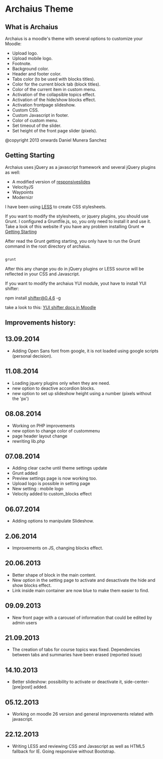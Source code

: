 Archaius Theme
==============

What is Archaius
----------------

Archaius is a moodle's theme with several options to customize your Moodle:

 * Upload logo.
 * Upload mobile logo.
 * Footnote.
 * Background color.
 * Header and footer color.
 * Tabs color (to be used with blocks titles).
 * Color for the current block tab (block titles).
 * Color of the current item in custom menu.
 * Activation of the collapsible topics effect.
 * Activation of the hide/show blocks effect.
 * Activation frontpage slideshow.
 * Custom CSS.
 * Custom Javascript in footer.
 * Color of custom menu.
 * Set timeout of the slider.
 * Set height of the front page slider (pixels).

 @copyright  2013 onwards Daniel Munera Sanchez

Getting Starting
----------------

Archaius uses jQuery as a javascript framework and several jQuery plugins as well:

* A modified version of [responsiveslides](https://github.com/dmuneras/ResponsiveSlides.js)
* VelocityJS
* Waypoints
* Modernizr 

I have been using [LESS](http://lesscss.org/) to create CSS stylesheets.


If you want to modify the stylesheets, or jquery plugins, you should use Grunt. I configured a Gruntfile.js, so, you only need to install it and use it. Take a look of this
website if you have any problem installing Grunt => [Getting Starting](http://gruntjs.com/getting-started)

After read the Grunt getting starting, you only have to run the Grunt command in the root
directory of archaius.

```javascript

grunt

```
After this any change you do in jQuery plugins or LESS source will be reflected in your CSS
and Javascript.

If you want to modify the archaius YUI module, yout have to install YUI shifter:

npm install shifter@0.4.6 -g

take a look to this: [YUI shifter docs in Moodle](https://docs.moodle.org/dev/YUI/Shifter)



Improvements history:
---------------------

13.09.2014
----------

* Adding Open Sans font from google, it is not loaded using google scripts (personal
decision).

11.08.2014
----------

* Loading jquery plugins only when they are need.
* new option to deactive accordion blocks.
* new option to set up slideshow height using a number (pixels without the 'px')


08.08.2014
----------

* Working on PHP improvements
* new option to change color of custommenu
* page header layout change
* rewriting lib.php

07.08.2014
----------

* Adding clear cache until theme settings update
* Grunt added
* Preview settings page is now working too.
* Upload logo is possible in setting page
* New setting : mobile logo
* Velocity added to custom_blocks effect 

06.07.2014
----------

* Adding options to manipulate Slideshow.

2.06.2014
---------

* Improvements on JS, changing blocks effect.

20.06.2013
----------

* Better shape of block in the main content.
* New option in the setting page to activate and desactivate the hide and show blocks effect.
* Link inside main container are now blue to make them easier to find.

09.09.2013
----------

* New front page with a carousel of information that could be edited by admin users

21.09.2013
-----------

* The creation of tabs for course topics was fixed. Dependencies between tabs and summaries have been erased (reported issue)

14.10.2013
----------

* Better slideshow: possibility to activate or deactivate it, side-center-[pre|post] added.


05.12.2013
----------

* Working on moodle 26 version and general improvements related with javascript.

22.12.2013
----------

* Writing LESS and reviewing CSS and Javascript as well as HTML5 fallback for IE.
Going responsive without Bootstrap.
